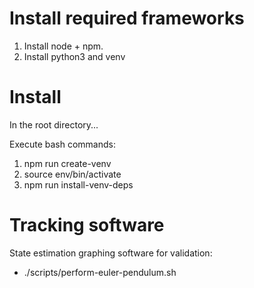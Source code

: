 # Install required frameworks
1. Install node + npm.
2. Install python3 and venv

# Install
In the root directory... 

Execute bash commands:
1. npm run create-venv
2. source env/bin/activate
3. npm run install-venv-deps

# Tracking software

State estimation graphing software for validation: 
- ./scripts/perform-euler-pendulum.sh